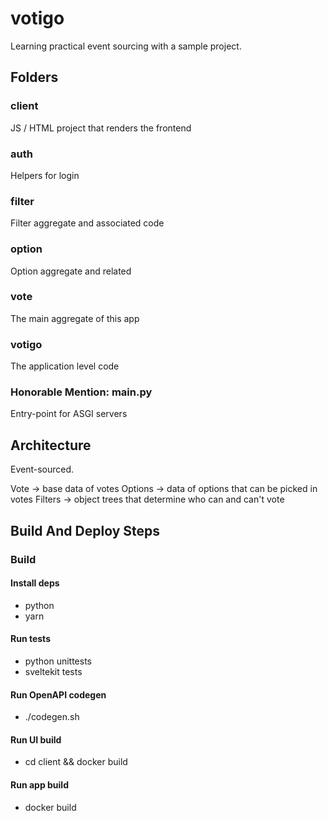 # votigo
Learning practical event sourcing with a sample project.

## Folders

### client
JS / HTML project that renders the frontend

### auth
Helpers for login

### filter
Filter aggregate and associated code

### option
Option aggregate and related

### vote
The main aggregate of this app

### votigo
The application level code

### Honorable Mention: main.py
Entry-point for ASGI servers

## Architecture
Event-sourced.

Vote -> base data of votes
Options -> data of options that can be picked in votes
Filters -> object trees that determine who can and can't vote

## Build And Deploy Steps
### Build

#### Install deps
* python
* yarn

#### Run tests
* python unittests
* sveltekit tests

#### Run OpenAPI codegen
* ./codegen.sh

#### Run UI build
* cd client && docker build

#### Run app build
* docker build